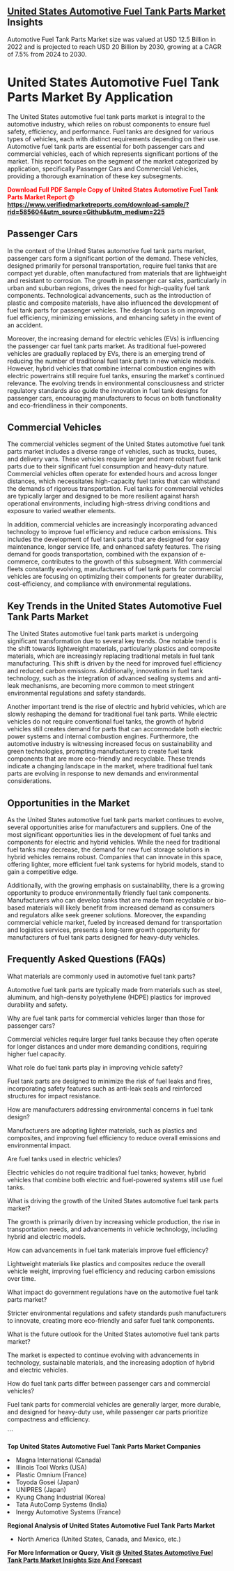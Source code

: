<h2><a href="https://www.verifiedmarketreports.com/download-sample/?rid=585604&amp;utm_source=Github&amp;utm_medium=225" target="_blank">United States Automotive Fuel Tank Parts Market</a> Insights</h2><p>Automotive Fuel Tank Parts Market size was valued at USD 12.5 Billion in 2022 and is projected to reach USD 20 Billion by 2030, growing at a CAGR of 7.5% from 2024 to 2030.</p><p> <h1>United States Automotive Fuel Tank Parts Market By Application</h1> <p>The United States automotive fuel tank parts market is integral to the automotive industry, which relies on robust components to ensure fuel safety, efficiency, and performance. Fuel tanks are designed for various types of vehicles, each with distinct requirements depending on their use. Automotive fuel tank parts are essential for both passenger cars and commercial vehicles, each of which represents significant portions of the market. This report focuses on the segment of the market categorized by application, specifically Passenger Cars and Commercial Vehicles, providing a thorough examination of these key subsegments. <strong><p><span class=""><span style="color: #ff0000;"><strong>Download Full PDF Sample Copy of United States Automotive Fuel Tank Parts Market Report</strong> @ </span><a href="https://www.verifiedmarketreports.com/download-sample/?rid=585604&amp;utm_source=Github&amp;utm_medium=225" target="_blank">https://www.verifiedmarketreports.com/download-sample/?rid=585604&amp;utm_source=Github&amp;utm_medium=225</a></span></p></strong></p> <h2>Passenger Cars</h2> <p>In the context of the United States automotive fuel tank parts market, passenger cars form a significant portion of the demand. These vehicles, designed primarily for personal transportation, require fuel tanks that are compact yet durable, often manufactured from materials that are lightweight and resistant to corrosion. The growth in passenger car sales, particularly in urban and suburban regions, drives the need for high-quality fuel tank components. Technological advancements, such as the introduction of plastic and composite materials, have also influenced the development of fuel tank parts for passenger vehicles. The design focus is on improving fuel efficiency, minimizing emissions, and enhancing safety in the event of an accident.</p> <p>Moreover, the increasing demand for electric vehicles (EVs) is influencing the passenger car fuel tank parts market. As traditional fuel-powered vehicles are gradually replaced by EVs, there is an emerging trend of reducing the number of traditional fuel tank parts in new vehicle models. However, hybrid vehicles that combine internal combustion engines with electric powertrains still require fuel tanks, ensuring the market's continued relevance. The evolving trends in environmental consciousness and stricter regulatory standards also guide the innovation in fuel tank designs for passenger cars, encouraging manufacturers to focus on both functionality and eco-friendliness in their components.</p> <h2>Commercial Vehicles</h2> <p>The commercial vehicles segment of the United States automotive fuel tank parts market includes a diverse range of vehicles, such as trucks, buses, and delivery vans. These vehicles require larger and more robust fuel tank parts due to their significant fuel consumption and heavy-duty nature. Commercial vehicles often operate for extended hours and across longer distances, which necessitates high-capacity fuel tanks that can withstand the demands of rigorous transportation. Fuel tanks for commercial vehicles are typically larger and designed to be more resilient against harsh operational environments, including high-stress driving conditions and exposure to varied weather elements.</p> <p>In addition, commercial vehicles are increasingly incorporating advanced technology to improve fuel efficiency and reduce carbon emissions. This includes the development of fuel tank parts that are designed for easy maintenance, longer service life, and enhanced safety features. The rising demand for goods transportation, combined with the expansion of e-commerce, contributes to the growth of this subsegment. With commercial fleets constantly evolving, manufacturers of fuel tank parts for commercial vehicles are focusing on optimizing their components for greater durability, cost-efficiency, and compliance with environmental regulations.</p> <h2>Key Trends in the United States Automotive Fuel Tank Parts Market</h2> <p>The United States automotive fuel tank parts market is undergoing significant transformation due to several key trends. One notable trend is the shift towards lightweight materials, particularly plastics and composite materials, which are increasingly replacing traditional metals in fuel tank manufacturing. This shift is driven by the need for improved fuel efficiency and reduced carbon emissions. Additionally, innovations in fuel tank technology, such as the integration of advanced sealing systems and anti-leak mechanisms, are becoming more common to meet stringent environmental regulations and safety standards.</p> <p>Another important trend is the rise of electric and hybrid vehicles, which are slowly reshaping the demand for traditional fuel tank parts. While electric vehicles do not require conventional fuel tanks, the growth of hybrid vehicles still creates demand for parts that can accommodate both electric power systems and internal combustion engines. Furthermore, the automotive industry is witnessing increased focus on sustainability and green technologies, prompting manufacturers to create fuel tank components that are more eco-friendly and recyclable. These trends indicate a changing landscape in the market, where traditional fuel tank parts are evolving in response to new demands and environmental considerations.</p> <h2>Opportunities in the Market</h2> <p>As the United States automotive fuel tank parts market continues to evolve, several opportunities arise for manufacturers and suppliers. One of the most significant opportunities lies in the development of fuel tanks and components for electric and hybrid vehicles. While the need for traditional fuel tanks may decrease, the demand for new fuel storage solutions in hybrid vehicles remains robust. Companies that can innovate in this space, offering lighter, more efficient fuel tank systems for hybrid models, stand to gain a competitive edge.</p> <p>Additionally, with the growing emphasis on sustainability, there is a growing opportunity to produce environmentally friendly fuel tank components. Manufacturers who can develop tanks that are made from recyclable or bio-based materials will likely benefit from increased demand as consumers and regulators alike seek greener solutions. Moreover, the expanding commercial vehicle market, fueled by increased demand for transportation and logistics services, presents a long-term growth opportunity for manufacturers of fuel tank parts designed for heavy-duty vehicles.</p> <h2>Frequently Asked Questions (FAQs)</h2> <p>What materials are commonly used in automotive fuel tank parts?</p> <p>Automotive fuel tank parts are typically made from materials such as steel, aluminum, and high-density polyethylene (HDPE) plastics for improved durability and safety.</p> <p>Why are fuel tank parts for commercial vehicles larger than those for passenger cars?</p> <p>Commercial vehicles require larger fuel tanks because they often operate for longer distances and under more demanding conditions, requiring higher fuel capacity.</p> <p>What role do fuel tank parts play in improving vehicle safety?</p> <p>Fuel tank parts are designed to minimize the risk of fuel leaks and fires, incorporating safety features such as anti-leak seals and reinforced structures for impact resistance.</p> <p>How are manufacturers addressing environmental concerns in fuel tank design?</p> <p>Manufacturers are adopting lighter materials, such as plastics and composites, and improving fuel efficiency to reduce overall emissions and environmental impact.</p> <p>Are fuel tanks used in electric vehicles?</p> <p>Electric vehicles do not require traditional fuel tanks; however, hybrid vehicles that combine both electric and fuel-powered systems still use fuel tanks.</p> <p>What is driving the growth of the United States automotive fuel tank parts market?</p> <p>The growth is primarily driven by increasing vehicle production, the rise in transportation needs, and advancements in vehicle technology, including hybrid and electric models.</p> <p>How can advancements in fuel tank materials improve fuel efficiency?</p> <p>Lightweight materials like plastics and composites reduce the overall vehicle weight, improving fuel efficiency and reducing carbon emissions over time.</p> <p>What impact do government regulations have on the automotive fuel tank parts market?</p> <p>Stricter environmental regulations and safety standards push manufacturers to innovate, creating more eco-friendly and safer fuel tank components.</p> <p>What is the future outlook for the United States automotive fuel tank parts market?</p> <p>The market is expected to continue evolving with advancements in technology, sustainable materials, and the increasing adoption of hybrid and electric vehicles.</p> <p>How do fuel tank parts differ between passenger cars and commercial vehicles?</p> <p>Fuel tank parts for commercial vehicles are generally larger, more durable, and designed for heavy-duty use, while passenger car parts prioritize compactness and efficiency.</p> ```</p><p><strong>Top United States Automotive Fuel Tank Parts Market Companies</strong></p><div data-test-id=""><p><li>Magna International (Canada)</li><li> Illinois Tool Works (USA)</li><li> Plastic Omnium (France)</li><li> Toyoda Gosei (Japan)</li><li> UNIPRES (Japan)</li><li> Kyung Chang Industrial (Korea)</li><li> Tata AutoComp Systems (India)</li><li> Inergy Automotive Systems (France)</li></p><div><strong>Regional Analysis of&nbsp;United States Automotive Fuel Tank Parts Market</strong></div><ul><li dir="ltr"><p dir="ltr">North America&nbsp;(United States, Canada, and Mexico, etc.)</p></li></ul><p><strong>For More Information or Query, Visit @&nbsp;</strong><strong><a href="https://www.verifiedmarketreports.com/product/automotive-fuel-tank-parts-market/?utm_source=Github&amp;utm_medium=225" target="_blank">United States Automotive Fuel Tank Parts Market Insights Size And Forecast</a></strong></p></div>
